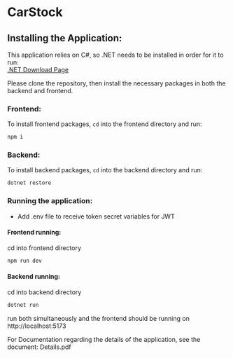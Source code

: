 # CarStock

## Installing the Application:

This application relies on C#, so .NET needs to be installed in order for it to run:  
[.NET Download Page](https://dotnet.microsoft.com/en-us/download)

Please clone the repository, then install the necessary packages in both the backend and frontend.

### Frontend:
To install frontend packages, `cd` into the frontend directory and run:

```bash
npm i
```

### Backend:
To install backend packages, `cd` into the backend directory and run:

```bash
dotnet restore
```

### Running the application:
- Add .env file to receive token secret variables for JWT

#### Frontend running:
cd into frontend directory
```bash
npm run dev
```

#### Backend running:
cd into backend directory
```bash
dotnet run
```
run both simultaneously and the frontend should be running on http://localhost:5173

For Documentation regarding the details of the application, see the document: Details.pdf